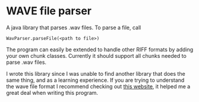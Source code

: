 # WAVE file parser
A java library that parses .wav files. To parse a file, call
```
WavParser.parseFile(<path to file>)
```
The program can easily be extended to handle other RIFF formats by adding your own chunk classes. Currently it should support all chunks needed to parse .wav files.

I wrote this library since I was unable to find another library that does the same thing, and as a learning experience. If you are trying to understand the wave file format I recommend checking out [this website](https://ccrma.stanford.edu/courses/422-winter-2014/projects/WaveFormat/), it helped me a great deal when writing this program.